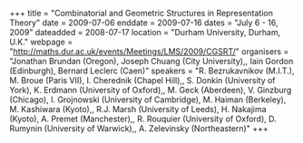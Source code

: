 +++
title = "Combinatorial and Geometric Structures in Representation Theory"
date = 2009-07-06
enddate = 2009-07-16
dates = "July 6 - 16, 2009"
dateadded = 2008-07-17
location = "Durham University, Durham, U.K."
webpage = "http://maths.dur.ac.uk/events/Meetings/LMS/2009/CGSRT/"
organisers = "Jonathan Brundan (Oregon), Joseph Chuang (City University),, Iain Gordon (Edinburgh), Bernard Leclerc (Caen)"
speakers = "R. Bezrukavnikov (M.I.T.), M. Broue (Paris VII), I. Cherednik (Chapel Hill),, S. Donkin (University of York), K. Erdmann (University of Oxford),, M. Geck (Aberdeen), V. Ginzburg (Chicago), I. Grojnowski (University of Cambridge), M. Haiman (Berkeley), M. Kashiwara (Kyoto),, R.J. Marsh (University of Leeds), H. Nakajima (Kyoto), A. Premet (Manchester),, R. Rouquier (University of Oxford), D. Rumynin (University of Warwick),, A. Zelevinsky (Northeastern)"
+++
